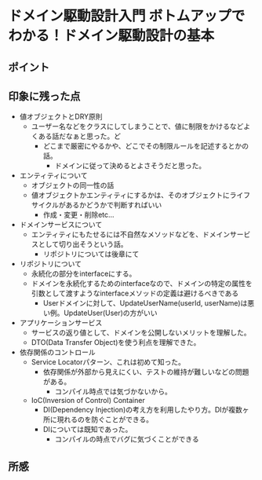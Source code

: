 # ドメイン駆動設計入門 ボトムアップでわかる！ドメイン駆動設計の基本

## ポイント


## 印象に残った点
* 値オブジェクトとDRY原則
    * ユーザー名などをクラスにしてしまうことで、値に制限をかけるなどよくある話だなぁと思った。ど
        * どこまで厳密にやるかや、どこでその制限ルールを記述するとかの話。
            * ドメインに従って決めるとよさそうだと思った。
* エンティティについて
    * オブジェクトの同一性の話
    * 値オブジェクトかエンティティにするかは、そのオブジェクトにライフサイクルがあるかどうかで判断すればいい
        * 作成・変更・削除etc...
* ドメインサービスについて
    * エンティティにもたせるには不自然なメソッドなどを、ドメインサービスとして切り出そうという話。
        * リポジトリについては後章にて
* リポジトリについて
    * 永続化の部分をinterfaceにする。
    * ドメインを永続化するためのinterfaceなので、ドメインの特定の属性を引数として渡すようなinterfaceメソッドの定義は避けるべきである
        * Userドメインに対して、UpdateUserName(userId, userName)は悪い例。UpdateUser(User)の方がいい
* アプリケーションサービス
    * サービスの返り値として、ドメインを公開しないメリットを理解した。
    * DTO(Data Transfer Object)を使う利点を理解できた。
* 依存関係のコントロール
    * Service Locatorパターン、これは初めて知った。
        * 依存関係が外部から見えにくい、テストの維持が難しいなどの問題がある。
            * コンパイル時点では気づかないから。
    * IoC(Inversion of Control) Container
        * DI(Dependency Injection)の考え方を利用したやり方。DIが複数ヶ所に現れるのを防ぐことができる。
        * DIについては既知であった。
            * コンパイルの時点でバグに気づくことができる

## 所感

